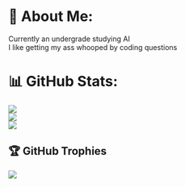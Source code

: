 # 💫 About Me:
Currently an undergrade studying AI<br>I like getting my ass whooped by coding questions

# 📊 GitHub Stats:
![](https://github-readme-stats.vercel.app/api?username=TheHuntsman4&theme=radical&hide_border=false&include_all_commits=false&count_private=false)<br/>
![](https://github-readme-streak-stats.herokuapp.com/?user=TheHuntsman4&theme=radical&hide_border=false)<br/>
![](https://github-readme-stats.vercel.app/api/top-langs/?username=TheHuntsman4&theme=radical&hide_border=false&include_all_commits=false&count_private=false&layout=compact)

## 🏆 GitHub Trophies
![](https://github-profile-trophy.vercel.app/?username=TheHuntsman4&theme=radical&no-frame=false&no-bg=true&margin-w=4)





<!-- Proudly created with GPRM ( https://gprm.itsvg.in ) -->
